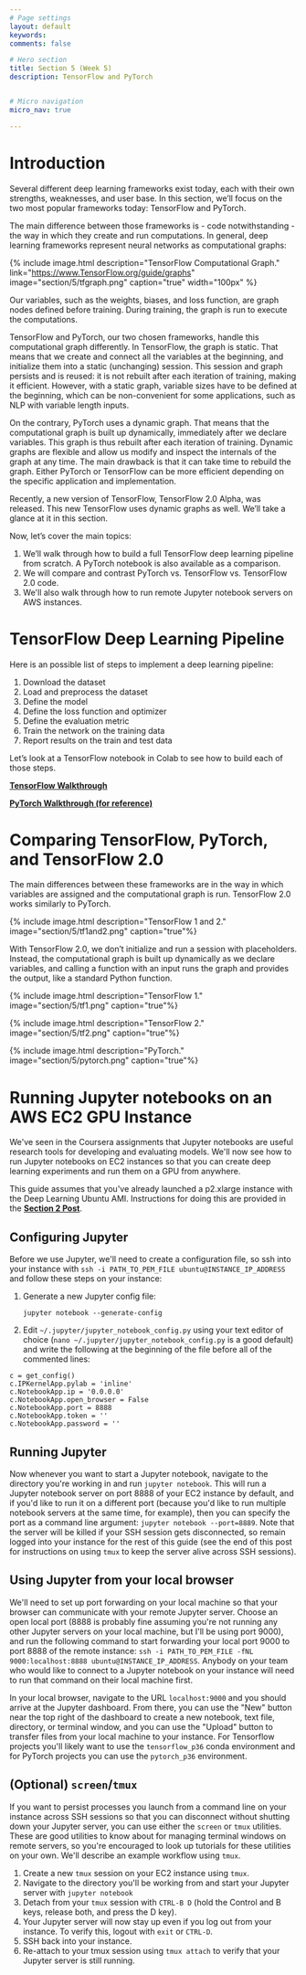 ```yaml
---
# Page settings
layout: default
keywords:
comments: false

# Hero section
title: Section 5 (Week 5)
description: TensorFlow and PyTorch


# Micro navigation
micro_nav: true

---
```


# Introduction

Several different deep learning frameworks exist today, each with their own strengths, weaknesses, and user base. In this section, we’ll focus on the two most popular frameworks today: TensorFlow and PyTorch.

The main difference between those frameworks is - code notwithstanding - the way in which they create and run computations. In general, deep learning frameworks represent neural networks as computational graphs:

{% include image.html description="TensorFlow Computational Graph." link="https://www.TensorFlow.org/guide/graphs" image="section/5/tfgraph.png" caption="true" width="100px" %}

Our variables, such as the weights, biases, and loss function, are graph nodes defined before training. During training, the graph is run to execute the computations. 

TensorFlow and PyTorch, our two chosen frameworks, handle this computational graph differently. In TensorFlow, the graph is static. That means that we create and connect all the variables at the beginning, and initialize them into a static (unchanging) session. This session and graph persists and is reused: it is not rebuilt after each iteration of training, making it efficient. However, with a static graph, variable sizes have to be defined at the beginning, which can be non-convenient for some applications, such as NLP with variable length inputs.

On the contrary, PyTorch uses a dynamic graph. That means that the computational graph is built up dynamically, immediately after we declare variables. This graph is thus rebuilt after each iteration of training. Dynamic graphs are flexible and allow us modify and inspect the internals of the graph at any time. The main drawback is that it can take time to rebuild the graph. Either PyTorch or TensorFlow can be more efficient depending on the specific application and implementation.

Recently, a new version of TensorFlow, TensorFlow 2.0 Alpha, was released. This new TensorFlow uses dynamic graphs as well. We’ll take a glance at it in this section.

Now, let’s cover the main topics: 

1. We’ll walk through how to build a full TensorFlow deep learning pipeline from scratch. A PyTorch notebook is also available as a comparison. 
2. We will compare and contrast PyTorch vs. TensorFlow vs. TensorFlow 2.0 code.
3. We'll also walk through how to run remote Jupyter notebook servers on AWS instances.

# TensorFlow Deep Learning Pipeline

Here is an possible list of steps to implement a deep learning pipeline:

1. Download the dataset
2. Load and preprocess the dataset
3. Define the model
4. Define the loss function and optimizer
5. Define the evaluation metric
6. Train the network on the training data
7. Report results on the train and test data

Let’s look at a TensorFlow notebook in Colab to see how to build each of those steps. 

 [**TensorFlow Walkthrough**](https://colab.research.google.com/drive/1HzN2f0Mypj0r2rKJdKYCjczM1WzJyoaV) 

[**PyTorch Walkthrough (for reference)**](https://colab.research.google.com/drive/1a2KshOZVj4eqYsfFqlBHB66CUIERKHj5)

# Comparing TensorFlow, PyTorch, and TensorFlow 2.0

The main differences between these frameworks are in the way in which variables are assigned and the computational graph is run. TensorFlow 2.0 works similarly to PyTorch. 

{% include image.html description="TensorFlow 1 and 2." image="section/5/tf1and2.png" caption="true"%}

With TensorFlow 2.0, we don’t initialize and run a session with placeholders. Instead, the computational graph is built up dynamically as we declare variables, and calling a function with an input runs the graph and provides the output, like a standard Python function.

{% include image.html description="TensorFlow 1." image="section/5/tf1.png" caption="true"%}

{% include image.html description="TensorFlow 2." image="section/5/tf2.png" caption="true"%}

{% include image.html description="PyTorch." image="section/5/pytorch.png" caption="true"%}

# Running Jupyter notebooks on an AWS EC2 GPU Instance

We've seen in the Coursera assignments that Jupyter notebooks are useful research tools for developing and evaluating models. 
We'll now see how to run Jupyter notebooks on EC2 instances so that you can create deep learning experiments and run them on a
GPU from anywhere.

This guide assumes that you've already launched a p2.xlarge instance with the Deep Learning Ubuntu AMI. Instructions
for doing this are provided in the [**Section 2 Post**](https://cs230.stanford.edu/section/2).

## Configuring Jupyter

Before we use Jupyter, we'll need to create a configuration file, so ssh into your instance with `ssh -i PATH_TO_PEM_FILE ubuntu@INSTANCE_IP_ADDRESS`
and follow these steps on your instance:

1. Generate a new Jupyter config file:

    `jupyter notebook --generate-config`
2. Edit `~/.jupyter/jupyter_notebook_config.py` using your text editor of choice (`nano ~/.jupyter/jupyter_notebook_config.py` is a good default)
and write the following at the beginning of the file before all of the commented lines:
```
c = get_config()
c.IPKernelApp.pylab = 'inline'
c.NotebookApp.ip = '0.0.0.0'
c.NotebookApp.open_browser = False
c.NotebookApp.port = 8888
c.NotebookApp.token = ''
c.NotebookApp.password = ''
```

## Running Jupyter

Now whenever you want to start a Jupyter notebook, navigate to the directory you're working in and run `jupyter notebook`.
This will run a Jupyter notebook server on port 8888 of your EC2 instance by default, and if you'd like to run it on
a different port (because you'd like to run multiple notebook servers at the same time, for example), then you can specify
the port as a command line argument: `jupyter notebook --port=8889`. Note that the server will be killed if your SSH session gets
disconnected, so remain logged into your instance for the rest of this guide (see the end of this post for instructions on using `tmux` to keep the server alive across SSH sessions).

## Using Jupyter from your local browser
We'll need to set up port forwarding on your local machine so that your browser can communicate with your
remote Jupyter server. Choose an open local port (8888 is probably fine assuming you're not running any other
Jupyter servers on your local machine, but I'll be using port 9000), and run the following command to start forwarding your
local port 9000 to port 8888 of the remote instance: `ssh -i PATH_TO_PEM_FILE
-fNL 9000:localhost:8888 ubuntu@INSTANCE_IP_ADDRESS`. Anybody on your team who would like to connect to a Jupyter notebook
on your instance will need to run that command on their local machine first.

In your local browser, navigate to the URL `localhost:9000` and you should arrive at the Jupyter dashboard. From there,
you can use the "New" button near the top right of the dashboard to create a new notebook, text file, directory, or terminal window, and you can use the "Upload"
button to transfer files from your local machine to your instance.
For Tensorflow projects you'll likely want to use the `tensorflow_p36` conda environment and for PyTorch projects you can use the
`pytorch_p36` environment. 

## (Optional) `screen`/`tmux`
If you want to persist processes you launch from a command line on your instance across SSH sessions so that you can disconnect
without shutting down your Jupyter server, you can use either the `screen` or
`tmux` utilities. These are good utilities to know about for managing terminal windows on remote servers, so you're encouraged
to look up tutorials for these utilities on your own. We'll describe an example workflow using `tmux`.

1. Create a new `tmux` session on your EC2 instance using `tmux`.
2. Navigate to the directory you'll be working from and start your Jupyter server with `jupyter notebook`
3. Detach from your `tmux` session with `CTRL-B D` (hold the Control and B keys, release both, and press the D key).
4. Your Jupyter server will now stay up even if you log out from your instance. To verify this, logout with `exit` or `CTRL-D`.
5. SSH back into your instance.
6. Re-attach to your tmux session using `tmux attach` to verify that your Jupyter server is still running.
